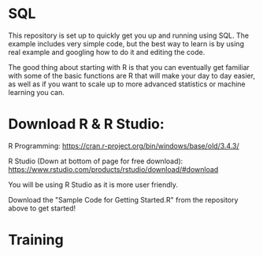 # SQL

This repository is set up to quickly get you up and running using SQL. The example includes very simple code, but the best way to learn is by using real example and googling how to do it and editing the code.  

The good thing about starting with R is that you can eventually get familiar with some of the basic functions are R that will make your day to day easier, as well as if you want to scale up to more advanced statistics or machine learning you can. 

# Download R & R Studio:
R Programming: https://cran.r-project.org/bin/windows/base/old/3.4.3/

R Studio (Down at bottom of page for free download): https://www.rstudio.com/products/rstudio/download/#download

You will be using R Studio as it is more user friendly. 

Download the "Sample Code for Getting Started.R" from the repository above to get started!

# Training
